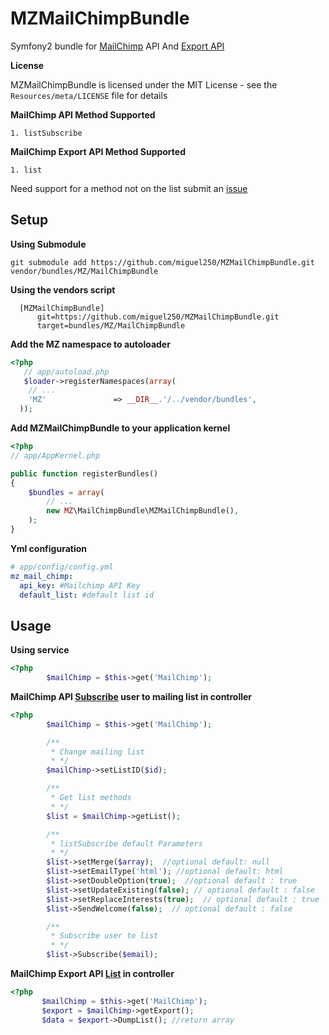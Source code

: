# MZMailChimpBundle
Symfony2 bundle for [MailChimp](http://apidocs.mailchimp.com/api/1.3/index.php) API And [Export API](http://apidocs.mailchimp.com/export/1.0/)

**License**

MZMailChimpBundle is licensed under the MIT License - see the `Resources/meta/LICENSE` file for details

**MailChimp API Method Supported**

`1. listSubscribe`

**MailChimp Export API Method Supported**

`1. list`

Need support for a method not on the list submit an [issue](MZMailChimpBundle/issues/new)

## Setup
**Using Submodule**

    git submodule add https://github.com/miguel250/MZMailChimpBundle.git vendor/bundles/MZ/MailChimpBundle
**Using the vendors script**

      [MZMailChimpBundle]
          git=https://github.com/miguel250/MZMailChimpBundle.git
          target=bundles/MZ/MailChimpBundle
**Add the MZ namespace to autoloader**

``` php
<?php
   // app/autoload.php
   $loader->registerNamespaces(array(
    // ...
    'MZ'               => __DIR__.'/../vendor/bundles',
  ));
```
**Add MZMailChimpBundle to your application kernel**

``` php
<?php
// app/AppKernel.php

public function registerBundles()
{
    $bundles = array(
        // ...
        new MZ\MailChimpBundle\MZMailChimpBundle(),
    );
}
```
**Yml configuration**

``` yml
# app/config/config.yml
mz_mail_chimp:
  api_key: #Mailchimp API Key
  default_list: #default list id
```
## Usage

**Using service**

``` php
<?php
        $mailChimp = $this->get('MailChimp');
```

**MailChimp API [Subscribe](http://apidocs.mailchimp.com/api/1.3/listsubscribe.func.php) user to mailing list in controller**

``` php
<?php
        $mailChimp = $this->get('MailChimp');

        /**
         * Change mailing list
         * */
        $mailChimp->setListID($id);

        /**
         * Get list methods
         * */
        $list = $mailChimp->getList();

        /**
         * listSubscribe default Parameters
         * */
        $list->setMerge($array);  //optional default: null
        $list->setEmailType('html'); //optional default: html
        $list->setDoubleOption(true);  //optional default : true
        $list->setUpdateExisting(false); // optional default : false
        $list->setReplaceInterests(true);  // optional default : true
        $list->SendWelcome(false);  // optional default : false

        /**
         * Subscribe user to list
         * */
        $list->Subscribe($email);
```

**MailChimp Export API [List](http://apidocs.mailchimp.com/export/1.0/list.func.php)  in controller**

``` php
<?php
       $mailChimp = $this->get('MailChimp');
       $export = $mailChimp->getExport();
       $data = $export->DumpList(); //return array

```